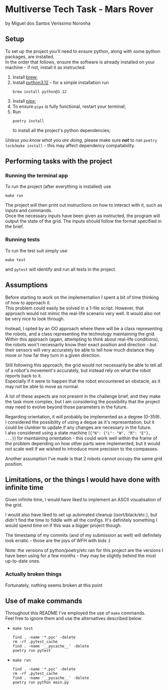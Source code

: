 # Multiverse Tech Task - Mars Rover

by Miguel dos Santos Veríssimo Noronha

## Setup

To set up the project you'll need to ensure python, along with some python packages, are installed.<br>
In the order that follows, ensure the software is already installed on your machine - if not, install it as instructed:

1. Install [brew](https://docs.brew.sh/Installation);
2. Install [python3.12](https://docs.brew.sh/Homebrew-and-Python) - for a simple installation run
    ```shell
    brew install python@3.12
    ```
3. Install [pipx](https://github.com/pypa/pipx/blob/main/docs/installation.md);
4. To ensure `pipx` is fully functional, restart your terminal;
5. Run
    ```shell
    poetry install
    ```
    to install all the project's python dependencies;

_Unless you know what you are doing_, please make sure **_not_** to run `poetry lock`/`make install` - this may affect
dependency compatability.

## Performing tasks with the project

### Running the terminal app

To run the project (after everything is installed) use
```shell
make run
```

The project will then print out instructions on how to interact with it, such as inputs and commands.<br>
Once the necessary inputs have been given as instructed, the program will output the state of the grid.
The inputs should follow the format specified in the brief.

### Running tests

To run the test suit simply use
```shell
make test
```
and `pytest` will identify and run all tests in the project.

## Assumptions

Before starting to work on the implementation I spent a bit of time thinking of how to approach it.<br>
This problem could easily be solved in a 1-file script.
However, that approach would not mimic the real-life scenario very well. It would also not be very nice to look through.

Instead, I opted by an OO approach where there will be a class representing the robots, and a class representing the technology maintaining the grid.<br>
Within this approach (again, attempting to think about real-life conditions), the robots won't necessarily know their exact position and direction - but their sensors will very accurately be able to tell how much distance they move or how far they turn in a given direction.

Still following this approach, the grid would not necessarily be able to tell all of a robot's movement's accurately, but instead rely on what the robot reports back to it.<br>
Especially if it were to happen that the robot encountered an obstacle, as it may not be able to move as normal.

A lot of these aspects are not present in the challenge brief, and they make the task more complex, but I am considering the possibility that the project may need to evolve beyond those parameters in the future.

Regarding orientation, it will probably be implemented as a degree (0-359). I considered the possibility of using a deque as it's representation, but it could be clunkier to update if any changes are necessary in the future.<br>
I also considered using a state machine (`{"N": {"L": "W", "R": "E"}, ...}`) for maintaining orientation - this could work well within the frame of the problem depending on how other parts were implemented, but it would not scale well if we wished to introduce more precision to the compasses.

Another assumption I've made is that 2 robots cannot occupy the same grid position.

## Limitations, or the things I would have done with infinite time

Given infinite time, I would have liked to implement an ASCII visualisation of the grid.

I would also have liked to set up automated cleanup (isort/black/etc.), but didn't find the time to fiddle with all the configs.
It's definitely something I would spend time on if this was a bigger project though.

The timestamp of my commits (and of my submission as well) will definitely look erratic - those are the joys of WFH with kids :)

Note: the versions of python/poetry/etc ran for this project are the versions I have been using for a few months - they may be slightly behind the most up-to-date ones.

### Actually broken things

Fortunately, nothing seems broken at this point

## Use of make commands

Throughout this README I've employed the use of `make` commands.<br>
Feel free to ignore them and use the alternatives described below:
- `make test`
    ```shell
    find . -name '*.pyc' -delete
	rm -rf .pytest_cache
	find . -name '__pycache__' -delete
    poetry run pytest
    ```
- `make run`
    ```shell
    find . -name '*.pyc' -delete
	rm -rf .pytest_cache
	find . -name '__pycache__' -delete
    poetry run python main.py
    ```
